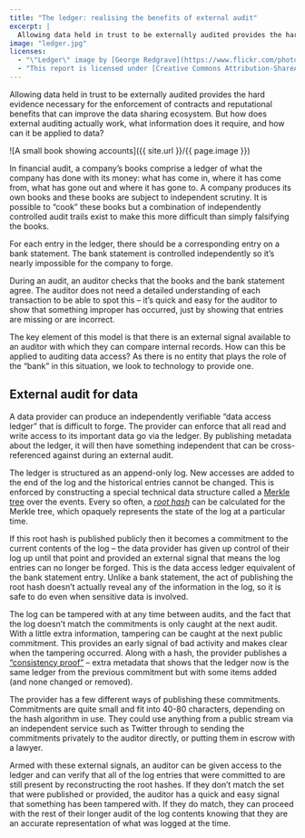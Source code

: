 ```yaml
---
title: "The ledger: realising the benefits of external audit"
excerpt: |
  Allowing data held in trust to be externally audited provides the hard evidence necessary for the enforcement of contracts and reputational benefits that can improve the data sharing ecosystem. But how does external auditing actually work, what information does it require, and how can it be applied to data?
image: "ledger.jpg"
licenses:
  - "\"Ledger\" image by [George Redgrave](https://www.flickr.com/photos/funfilledgeorgie/) used under [CC BY-ND 2.0](https://creativecommons.org/licenses/by-nd/2.0/)."
  - "This report is licensed under [Creative Commons Attribution-ShareAlike 4.0 International](https://creativecommons.org/licenses/by-sa/4.0/)."
---
```

Allowing data held in trust to be externally audited provides the hard evidence necessary for the enforcement of contracts and reputational benefits that can improve the data sharing ecosystem. But how does external auditing actually work, what information does it require, and how can it be applied to data?

![A small book showing accounts]({{ site.url }}/{{ page.image }})

In financial audit, a company’s books comprise a ledger of what the company has done with its money: what has come in, where it has come from, what has gone out and where it has gone to. A company produces its own books and these books are subject to independent scrutiny. It is possible to “cook” these books but a combination of independently controlled audit trails exist to make this more difficult than simply falsifying the books.

For each entry in the ledger, there should be a corresponding entry on a bank statement. The bank statement is controlled independently so it’s nearly impossible for the company to forge.

During an audit, an auditor checks that the books and the bank statement agree. The auditor does not need a detailed understanding of each transaction to be able to spot this – it’s quick and easy for the auditor to show that something improper has occurred, just by showing that entries are missing or are incorrect.

The key element of this model is that there is an external signal available to an auditor with which they can compare internal records. How can this be applied to auditing data access? As there is no entity that plays the role of the “bank” in this situation, we look to technology to provide one.

## External audit for data

A data provider can produce an independently verifiable “data access ledger” that is difficult to forge. The provider can enforce that all read and write access to its important data go via the ledger. By publishing metadata about the ledger, it will then have something independent that can be cross-referenced against during an external audit.

The ledger is structured as an append-only log. New accesses are added to the end of the log and the historical entries cannot be changed. This is enforced by constructing a special technical data structure called a [Merkle tree](./merkle-trees.html) over the events. Every so often, a _[root hash](https://en.wikipedia.org/wiki/Cryptographic_hash_function)_ can be calculated for the Merkle tree, which opaquely represents the state of the log at a particular time.

If this root hash is published publicly then it becomes a commitment to the current contents of the log – the data provider has given up control of their log up until that point and provided an external signal that means the log entries can no longer be forged. This is the data access ledger equivalent of the bank statement entry. Unlike a bank statement, the act of publishing the root hash doesn’t actually reveal any of the information in the log, so it is safe to do even when sensitive data is involved.

The log can be tampered with at any time between audits, and the fact that the log doesn’t match the commitments is only caught at the next audit. With a little extra information, tampering can be caught at the next public commitment. This provides an early signal of bad activity and makes clear when the tampering occurred. Along with a hash, the provider publishes a [“consistency proof”](./merkle-trees.html) – extra metadata that shows that the ledger now is the same ledger from the previous commitment but with some items added (and none changed or removed).

The provider has a few different ways of publishing these commitments. Commitments are quite small and fit into 40-80 characters, depending on the hash algorithm in use. They could use anything from a public stream via an independent service such as Twitter through to sending the commitments privately to the auditor directly, or putting them in escrow with a lawyer.

Armed with these external signals, an auditor can be given access to the ledger and can verify that all of the log entries that were committed to are still present by reconstructing the root hashes. If they don’t match the set that were published or provided, the auditor has a quick and easy signal that something has been tampered with. If they do match, they can proceed with the rest of their longer audit of the log contents knowing that they are an accurate representation of what was logged at the time.
